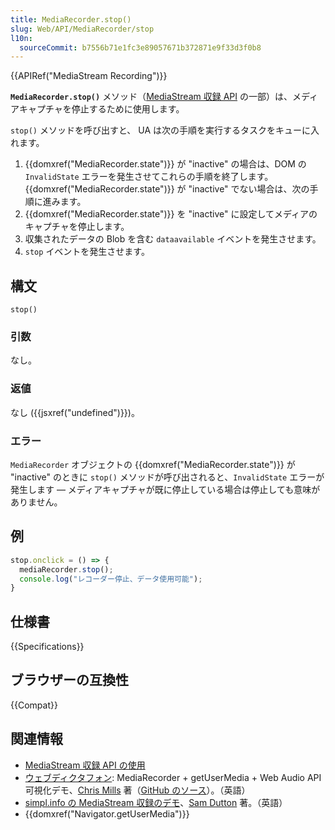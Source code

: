 ```yaml
---
title: MediaRecorder.stop()
slug: Web/API/MediaRecorder/stop
l10n:
  sourceCommit: b7556b71e1fc3e89057671b372871e9f33d3f0b8
---
```


{{APIRef("MediaStream Recording")}}

**`MediaRecorder.stop()`** メソッド（[MediaStream 収録 API](/ja/docs/Web/API/MediaStream_Recording_API) の一部）は、メディアキャプチャを停止するために使用します。

`stop()` メソッドを呼び出すと、 UA は次の手順を実行するタスクをキューに入れます。

1. {{domxref("MediaRecorder.state")}} が "inactive" の場合は、DOM の `InvalidState` エラーを発生させてこれらの手順を終了します。 {{domxref("MediaRecorder.state")}} が "inactive" でない場合は、次の手順に進みます。
2. {{domxref("MediaRecorder.state")}} を "inactive" に設定してメディアのキャプチャを停止します。
3. 収集されたデータの Blob を含む `dataavailable` イベントを発生させます。
4. `stop` イベントを発生させます。

## 構文

```js-nolint
stop()
```

### 引数

なし。

### 返値

なし ({{jsxref("undefined")}})。

### エラー

`MediaRecorder` オブジェクトの {{domxref("MediaRecorder.state")}} が "inactive" のときに `stop()` メソッドが呼び出されると、`InvalidState` エラーが発生します — メディアキャプチャが既に停止している場合は停止しても意味がありません。

## 例

```js
stop.onclick = () => {
  mediaRecorder.stop();
  console.log("レコーダー停止、データ使用可能");
}
```

## 仕様書

{{Specifications}}

## ブラウザーの互換性

{{Compat}}

## 関連情報

- [MediaStream 収録 API の使用](/ja/docs/Web/API/MediaStream_Recording_API/Using_the_MediaStream_Recording_API)
- [ウェブディクタフォン](https://mdn.github.io/dom-examples/media/web-dictaphone/): MediaRecorder + getUserMedia + Web Audio API 可視化デモ、[Chris Mills](https://twitter.com/chrisdavidmills) 著（[GitHub のソース](https://github.com/mdn/dom-examples/tree/main/media/web-dictaphone)）。（英語）
- [simpl.info の MediaStream 収録のデモ](https://simpl.info/mediarecorder/)、[Sam Dutton](https://twitter.com/sw12) 著。（英語）
- {{domxref("Navigator.getUserMedia")}}
